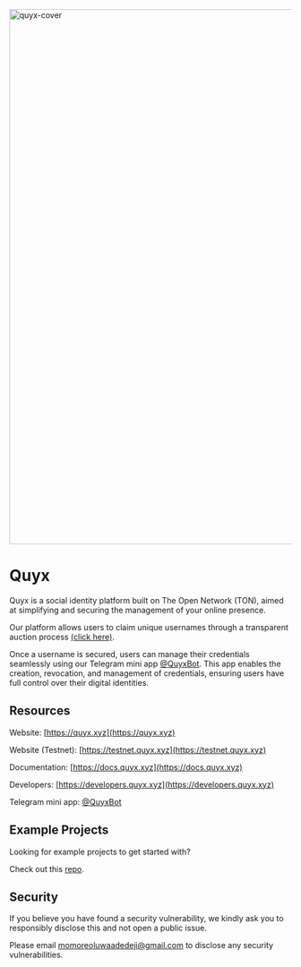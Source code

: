 <img width="956" alt="quyx-cover" src="https://github.com/QuyxHQ/.github/assets/141498118/0ca3ba72-0e83-47c8-a6f7-e5e37940c721">

# Quyx

Quyx is a social identity platform built on The Open Network (TON), aimed at simplifying and securing the management of your online presence.

Our platform allows users to claim unique usernames through a transparent auction process [(click here)](https://quyx.xyz/claim).

Once a username is secured, users can manage their credentials seamlessly using our Telegram mini app [@QuyxBot](https://t.me/QuyxBot?start). This app enables the creation, revocation, and management of credentials, ensuring users have full control over their digital identities.

## Resources

Website: [https://quyx.xyz](https://quyx.xyz)

Website (Testnet): [https://testnet.quyx.xyz](https://testnet.quyx.xyz)

Documentation: [https://docs.quyx.xyz](https://docs.quyx.xyz)

Developers: [https://developers.quyx.xyz](https://developers.quyx.xyz)

Telegram mini app: [@QuyxBot](https://t.me/QuyxBot?start)

## Example Projects 

Looking for example projects to get started with?

Check out this [repo](https://github.com/QuyxHQ/examples).

## Security

If you believe you have found a security vulnerability, we kindly ask you to responsibly disclose this and not open a public issue. 

Please email momoreoluwaadedeji@gmail.com to disclose any security vulnerabilities.

